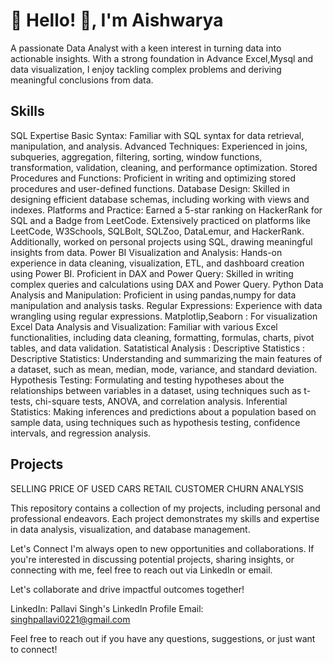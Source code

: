# 💫 Hello! 👋, I'm Aishwarya

A passionate Data Analyst with a keen interest in turning data into actionable insights. With a strong foundation in Advance Excel,Mysql and data visualization, I enjoy tackling complex problems and deriving meaningful conclusions from data.

## Skills
SQL Expertise
Basic Syntax: Familiar with SQL syntax for data retrieval, manipulation, and analysis.
Advanced Techniques: Experienced in joins, subqueries, aggregation, filtering, sorting, window functions, transformation, validation, cleaning, and performance optimization.
Stored Procedures and Functions: Proficient in writing and optimizing stored procedures and user-defined functions.
Database Design: Skilled in designing efficient database schemas, including working with views and indexes.
Platforms and Practice: Earned a 5-star ranking on HackerRank for SQL and a Badge from LeetCode. Extensively practiced on platforms like LeetCode, W3Schools, SQLBolt, SQLZoo, DataLemur, and HackerRank. Additionally, worked on personal projects using SQL, drawing meaningful insights from data.
Power BI
Visualization and Analysis: Hands-on experience in data cleaning, visualization, ETL, and dashboard creation using Power BI.
Proficient in DAX and Power Query: Skilled in writing complex queries and calculations using DAX and Power Query.
Python
Data Analysis and Manipulation: Proficient in using pandas,numpy for data manipulation and analysis tasks.
Regular Expressions: Experience with data wrangling using regular expressions.
Matplotlip,Seaborn : For visualization
Excel
Data Analysis and Visualization: Familiar with various Excel functionalities, including data cleaning, formatting, formulas, charts, pivot tables, and data validation.
Satatistical Analysis :
Descriptive Statistics : Descriptive Statistics: Understanding and summarizing the main features of a dataset, such as mean, median, mode, variance, and standard deviation.
Hypothesis Testing: Formulating and testing hypotheses about the relationships between variables in a dataset, using techniques such as t-tests, chi-square tests, ANOVA, and correlation analysis.
Inferential Statistics: Making inferences and predictions about a population based on sample data, using techniques such as hypothesis testing, confidence intervals, and regression analysis.
## Projects
SELLING PRICE OF USED CARS
RETAIL CUSTOMER CHURN ANALYSIS

This repository contains a collection of my projects, including personal and professional endeavors. Each project demonstrates my skills and expertise in data analysis, visualization, and database management.

Let's Connect
I'm always open to new opportunities and collaborations. If you're interested in discussing potential projects, sharing insights, or connecting with me, feel free to reach out via LinkedIn or email.

Let's collaborate and drive impactful outcomes together!

LinkedIn: Pallavi Singh's LinkedIn Profile
Email: singhpallavi0221@gmail.com

Feel free to reach out if you have any questions, suggestions, or just want to connect!
